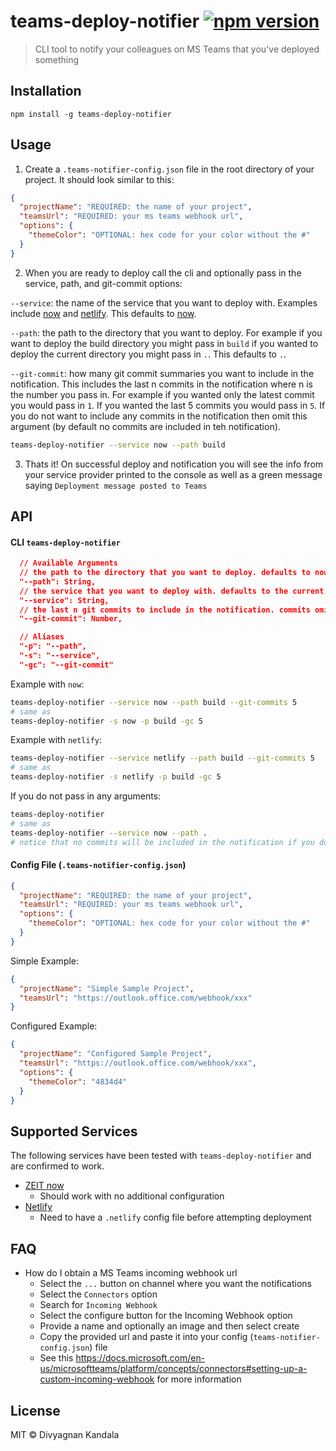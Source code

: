 # teams-deploy-notifier [![npm version](https://badge.fury.io/js/teams-deploy-notifier.svg)](https://badge.fury.io/js/teams-deploy-notifier)

> CLI tool to notify your colleagues on MS Teams that you've deployed something

## Installation

```
npm install -g teams-deploy-notifier
```

## Usage

1. Create a `.teams-notifier-config.json` file in the root directory of your project. It should look similar to this:

```json
{
  "projectName": "REQUIRED: the name of your project",
  "teamsUrl": "REQUIRED: your ms teams webhook url",
  "options": {
    "themeColor": "OPTIONAL: hex code for your color without the #"
  }
}
```

2. When you are ready to deploy call the cli and optionally pass in the service, path, and git-commit options:

`--service`: the name of the service that you want to deploy with. Examples include [now](https://zeit.co/now) and [netlify](https://www.netlify.com). This defaults to [now](https://zeit.co/now).

`--path`: the path to the directory that you want to deploy. For example if you want to deploy the build directory you might pass in `build` if you wanted to deploy the current directory you might pass in `.`. This defaults to `.`.

`--git-commit`: how many git commit summaries you want to include in the notification. This includes the last n commits in the notification where n is the number you pass in. For example if you wanted only the latest commit you would pass in `1`. If you wanted the last 5 commits you would pass in `5`. If you do not want to include any commits in the notification then omit this argument (by default no commits are included in teh notification).

```bash
teams-deploy-notifier --service now --path build
```

3. Thats it! On successful deploy and notification you will see the info from your service provider printed to the console as well as a green message saying `Deployment message posted to Teams`

## API

#### CLI `teams-deploy-notifier`

```json
  // Available Arguments
  // the path to the directory that you want to deploy. defaults to now
  "--path": String,
  // the service that you want to deploy with. defaults to the current directory (.)
  "--service": String,
  // the last n git commits to include in the notification. commits omitted from notification if number not specified
  "--git-commit": Number,

  // Aliases
  "-p": "--path",
  "-s": "--service",
  "-gc": "--git-commit"
```

Example with `now`:

```bash
teams-deploy-notifier --service now --path build --git-commits 5
# same as
teams-deploy-notifier -s now -p build -gc 5
```

Example with `netlify`:

```bash
teams-deploy-notifier --service netlify --path build --git-commits 5
# same as
teams-deploy-notifier -s netlify -p build -gc 5
```

If you do not pass in any arguments:

```bash
teams-deploy-notifier
# same as
teams-deploy-notifier --service now --path .
# notice that no commits will be included in the notification if you don't specify a number
```

#### Config File (`.teams-notifier-config.json`)

```json
{
  "projectName": "REQUIRED: the name of your project",
  "teamsUrl": "REQUIRED: your ms teams webhook url",
  "options": {
    "themeColor": "OPTIONAL: hex code for your color without the #"
  }
}
```

Simple Example:

```json
{
  "projectName": "Simple Sample Project",
  "teamsUrl": "https://outlook.office.com/webhook/xxx"
}
```

Configured Example:

```json
{
  "projectName": "Configured Sample Project",
  "teamsUrl": "https://outlook.office.com/webhook/xxx",
  "options": {
    "themeColor": "4834d4"
  }
}
```

## Supported Services

The following services have been tested with `teams-deploy-notifier` and are confirmed to work.

* [ZEIT now](https://zeit.co/now)
  * Should work with no additional configuration
* [Netlify](https://www.netlify.com)
  * Need to have a `.netlify` config file before attempting deployment

## FAQ

* How do I obtain a MS Teams incoming webhook url
  * Select the `...` button on channel where you want the notifications
  * Select the `Connectors` option
  * Search for `Incoming Webhook`
  * Select the configure button for the Incoming Webhook option
  * Provide a name and optionally an image and then select create
  * Copy the provided url and paste it into your config (`teams-notifier-config.json`) file
  * See this https://docs.microsoft.com/en-us/microsoftteams/platform/concepts/connectors#setting-up-a-custom-incoming-webhook for more information

## License

MIT © Divyagnan Kandala
